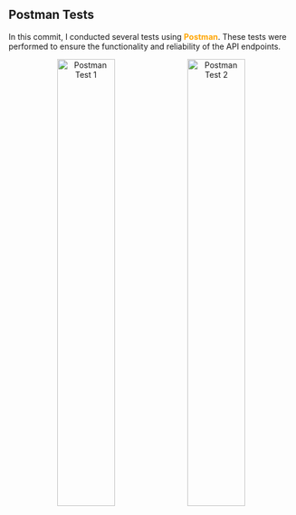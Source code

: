 ## Postman Tests

<p>In this commit, I conducted several tests using <b style="color: orange;">Postman</b>. These tests were performed to ensure the functionality and reliability of the API endpoints.<p>
<p align="center">
  <img src= "https://github.com/KhalilFalanah/springboot-essentials2/assets/111256148/c9aeb24f-99c9-4873-9229-836fa92014c3" alt="Postman Test 1" width="45%">
  <img src= "https://github.com/KhalilFalanah/springboot-essentials2/assets/111256148/d349ab48-a143-4cb6-8f3d-25fee7492d80" alt="Postman Test 2" width="45%">
</p>

